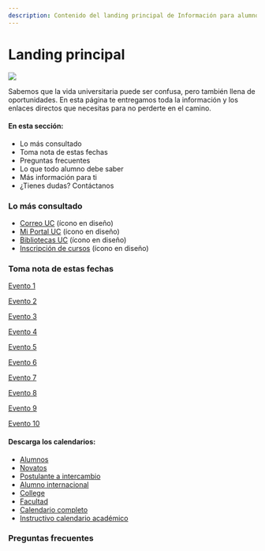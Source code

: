 ```yaml
---
description: Contenido del landing principal de Información para alumnos.
---
```


# Landing principal

![](../../.gitbook/assets/foto_inicio3.JPG)

Sabemos que la vida universitaria puede ser confusa, pero también llena de oportunidades. En esta página te entregamos toda la información y los enlaces directos que necesitas para no perderte en el camino. 

#### En esta sección:

* Lo más consultado
* Toma nota de estas fechas
* Preguntas frecuentes
* Lo que todo alumno debe saber
* Más información para ti
* ¿Tienes dudas? Contáctanos

### Lo más consultado

* [Correo UC](http://correo.uc.cl) \(ícono en diseño\)
* [Mi Portal UC](http://portal.uc.cl) \(ícono en diseño\)
* [Bibliotecas UC](http://bibliotecas.uc.cl) \(ícono en diseño\)
* [Inscripción de cursos](http://inscripciondecursos.uc.cl/) \(ícono en diseño\)

### Toma nota de estas fechas

[Evento 1](toma-nota-de-estas-fechas/evento-1.md)

[Evento 2](toma-nota-de-estas-fechas/evento-2-info-para-alumnos.md)

[Evento 3](toma-nota-de-estas-fechas/evento-3-info-para-alumnos.md)

[Evento 4](toma-nota-de-estas-fechas/evento-4-info-para-alumnos.md)

[Evento 5](toma-nota-de-estas-fechas/evento-5-info-para-alumnos.md)

[Evento 6](toma-nota-de-estas-fechas/evento-6-info-para-alumnos.md)

[Evento 7](toma-nota-de-estas-fechas/evento-7-info-para-alumnos.md)

[Evento 8](toma-nota-de-estas-fechas/evento-8-info-para-alumnos.md)

[Evento 9](toma-nota-de-estas-fechas/evento-9-info-para-alumnos.md)

[Evento 10](toma-nota-de-estas-fechas/evento-10-info-para-alumnos.md)

#### Descarga los calendarios:

* [Alumnos](https://calendar.google.com/calendar/ical/uc.cl_qq0otahfbtlv616n02184c9hjo%40group.calendar.google.com/public/basic.ics)
* [Novatos](https://calendar.google.com/calendar/ical/uc.cl_u4rkvdlj8sb3bghid0466lcur4%40group.calendar.google.com/public/basic.ics)
* [Postulante a intercambio](https://calendar.google.com/calendar/ical/uc.cl_ub2afrt81huul3s52aff6sb664%40group.calendar.google.com/public/basic.ics)
* [Alumno internacional](https://calendar.google.com/calendar/ical/uc.cl_c51rrqpdsriq5fdib5307u3lk8%40group.calendar.google.com/public/basic.ics)
* [College](https://calendar.google.com/calendar/ical/uc.cl_0vb6d28tuh4748ft78e97rt7n0%40group.calendar.google.com/public/basic.ics)
* [Facultad](https://calendar.google.com/calendar/ical/uc.cl_o7rrti3u6von41j58esmo5mmis%40group.calendar.google.com/public/basic.ics)
* [Calendario completo](http://admisionyregistros.uc.cl/images/pdf/calendarioUC/calendario_academico_2019.pdf)
* [Instructivo calendario académico](../../informacion-para-futuros-alumnos/instructivo-para-descargar-y-sincronizar-calendario-moviles.md)

### Preguntas frecuentes


